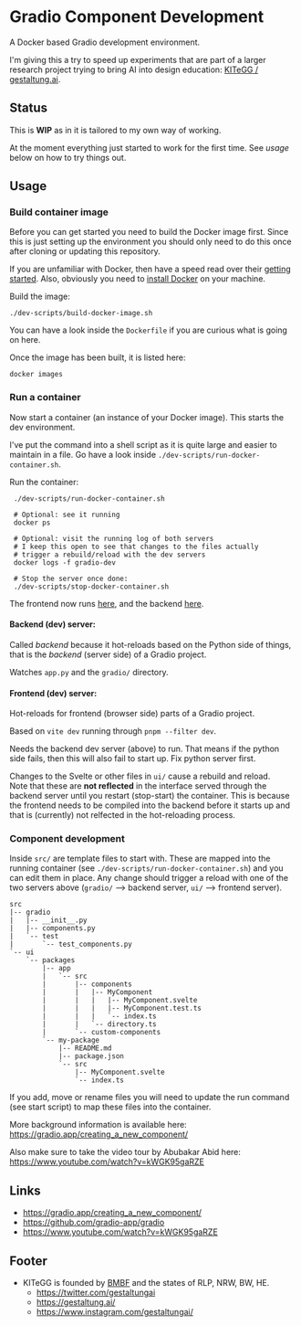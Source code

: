 # Gradio Component Development

A Docker based Gradio development environment.

I'm giving this a try to speed up experiments that are part of a larger research project trying to bring AI into design 
education: [KITeGG / gestaltung.ai](https://gestaltung.ai).



## Status

This is **WIP** as in it is tailored to my own way of working.

At the moment everything just started to work for the first time. See *usage* below on how to try things out.

## Usage

### Build container image

Before you can get started you need to build the Docker image first. Since this is just setting up the environment you 
should only need to do this once after cloning or updating this repository.

If you are unfamiliar with Docker, then have a speed read over their [getting started](https://docs.docker.com/get-started/). 
Also, obviously you need to [install Docker](https://docs.docker.com/get-docker/) on your machine.

Build the image:
```commandline
./dev-scripts/build-docker-image.sh
```

You can have a look inside the `Dockerfile` if you are curious what is going on here. 

Once the image has been built, it is listed here:
```commandline
docker images
```

### Run a container

Now start a container (an instance of your Docker image). This starts the dev environment.

I've put the command into a shell script as it is quite large and easier to maintain in a file. Go have a look inside 
`./dev-scripts/run-docker-container.sh`.

Run the container:
```commandline
 ./dev-scripts/run-docker-container.sh
 
 # Optional: see it running
 docker ps
 
 # Optional: visit the running log of both servers
 # I keep this open to see that changes to the files actually 
 # trigger a rebuild/reload with the dev servers
 docker logs -f gradio-dev
 
 # Stop the server once done:
 ./dev-scripts/stop-docker-container.sh
```

The frontend now runs [here](http://localhost:3000), and the backend [here](http://localhost:7860).

#### Backend (dev) server:

Called *backend* because it hot-reloads based on the Python side of things, that is the *backend* (server side) of a Gradio project.

Watches `app.py` and the `gradio/` directory.

#### Frontend (dev) server:

Hot-reloads for frontend (browser side) parts of a Gradio project.

Based on `vite dev` running through `pnpm --filter dev`.

Needs the backend dev server (above) to run. That means if the python side fails, then this will also fail to start up. 
Fix python server first.

Changes to the Svelte or other files in `ui/` cause a rebuild and reload.   
Note that these are **not reflected** in the 
interface served through the backend server until you restart (stop-start) the container. This is because the frontend 
needs to be compiled into the backend before it starts up and that is (currently) not relfected in the hot-reloading process.

### Component development

Inside `src/` are template files to start with. These are mapped into the running container (see 
`./dev-scripts/run-docker-container.sh`) and you can edit them in place. Any change should trigger a reload with one of 
the two servers above (`gradio/` --> backend server, `ui/` --> frontend server).

```
src
|-- gradio
|   |-- __init__.py
|   |-- components.py
|   `-- test
|       `-- test_components.py
`-- ui
    `-- packages
        |-- app
        |   `-- src
        |       |-- components
        |       |   |-- MyComponent
        |       |   |   |-- MyComponent.svelte
        |       |   |   |-- MyComponent.test.ts
        |       |   |   `-- index.ts
        |       |   `-- directory.ts
        |       `-- custom-components
        `-- my-package
            |-- README.md
            |-- package.json
            `-- src
                |-- MyComponent.svelte
                `-- index.ts
```

If you add, move or rename files you will need to update the run command (see start script) to map these files into the 
container.

More background information is available here:
https://gradio.app/creating_a_new_component/

Also make sure to take the video tour by Abubakar Abid here:
https://www.youtube.com/watch?v=kWGK95gaRZE

## Links

- https://gradio.app/creating_a_new_component/
- https://github.com/gradio-app/gradio
- https://www.youtube.com/watch?v=kWGK95gaRZE

## Footer

- KITeGG is founded by [BMBF](https://www.bmbf.de/) and the states of RLP, NRW, BW, HE.
  - https://twitter.com/gestaltungai
  - https://gestaltung.ai/
  - https://www.instagram.com/gestaltungai/